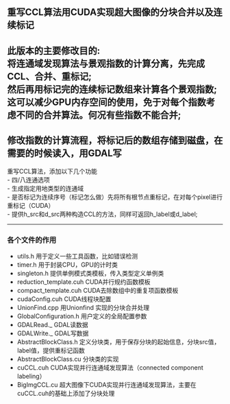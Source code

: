 ## 重写CCL算法用CUDA实现超大图像的分块合并以及连续标记   
此版本的主要修改目的:  
将连通域发现算法与景观指数的计算分离，先完成CCL、合并、重标记;  
然后再用标记完的连续标记数组来计算各个景观指数;  
这可以减少GPU内存空间的使用，免于对每个指数考虑不同的合并算法。何况有些指数不能合并;  
------

修改指数的计算流程，将标记后的数组存储到磁盘，在需要的时候读入，用GDAL写  
------

重写CCL算法，添加以下几个功能  
	- 四/八连通选项  
	- 生成指定用地类型的连通域  
	- 是否标记为连续序号（标记怎么做）先将所有根节点重标记，在对每个pixel进行重标记（CUDA）  
	- 提供h_src和d_src两种构造CCL的方法，同样可返回h_label或d_label;  

------

### 各个文件的作用  
- utils.h 用于定义一些工具函数，比如错误检测  
- timer.h	用于封装CPU，GPU的计时类  
- singleton.h	提供单例模式类模板，传入类型定义单例类  
- reduction_template.cuh	CUDA并行规约函数模板  
- compact_template.cuh	CUDA去除数组中的重复项函数模板  
- cudaConfig.cuh		CUDA线程块配置  
- UnionFind.cpp		用Unionfind 实现的分块合并处理  
- GlobalConfiguration.h	用户定义的全局配置参数  
- GDALRead._			GDAL读数据  
- GDALWrite._			GDAL写数据  
- AbstractBlockClass.h	定义分块类，用于保存分块的起始信息，分块src值，label值，提供重标记函数  
- AbstractBlockClass.cu	分块类的实现  
- cuCCL.cuh				CUDA实现并行连通域发现算法（connected component labeling）  
- BigImgCCL.cu			超大图像下CUDA实现并行连通域发现算法，主要在cuCCL.cuh的基础上添加了分块处理  

